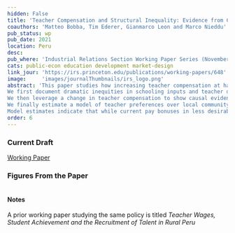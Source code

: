 ```yaml
---
hidden: False
title: 'Teacher Compensation and Structural Inequality: Evidence from Centralized Teacher School Choice in Peru'
coauthors: 'Matteo Bobba, Tim Ederer, Gianmarco Leon and Marco Nieddu'
pub_status: wp
pub_date: 2021
location: Peru
desc:
pub_where: 'Industrial Relations Section Working Paper Series (November 648)'
cats: public-econ education development market-design
link_jour: 'https://irs.princeton.edu/publications/working-papers/648'
image:     'images/journalThumbnails/irs_logo.png'
abstract: 'This paper studies how increasing teacher compensation at hard-to-staff schools can reduce inequality in the access to high-quality teachers.
We first document dramatic inequities in schooling inputs and teacher quality to which students have access in the context of Peru, a large and culturally diverse developing country.
We then leverage a change in teacher compensation to show causal evidence that increasing salaries at less desirable public schools attracts better quality applicants and improves subsequent student test scores.
We finally estimate a model of teacher preferences over local community amenities, school characteristics and wages using detailed job posting and application data from the country-wide centralized teacher assignment system. The fitted model is able to replicate the main features in the data, including the sorting patterns of teachers around the policy change in teacher wages.
Model estimates indicate that while current pay bonuses in less desirable regions are helpful, the current policy is woefully insufficient to compensate teachers for the lack of school and community amenities, especially in school vacancies that are distant to the teachers home town or the location of their current job. Counterfactual experiments taking into account equilibrium sorting show that budget-neutral changes in the current wage schedule can achieve a remarkably more equitable distribution of teacher quality across regions.'
order: 6
---
```



### Current Draft

[Working Paper](../work/documents/TeacherSchoolChoice/BELNN_March_2021.pdf)


### Figures From the Paper

<div class='full'>
  <div class='row'>
    <div class='large-12 columns'>
      <div class='mod modBoxedSlider'>
        <div class='slides'>
          <div class='slide'>
            <img alt="" src="documents/TeacherSchoolChoice/Figure1.png" />
          </div>
          <div class='slide'>
            <img alt="" src="documents/TeacherSchoolChoice/Figure2.png" />
          </div>
          <div class='slide'>
            <img alt="" src="documents/TeacherSchoolChoice/Figure4.png" />
          </div>
          <div class='slide'>
            <img alt="" src="documents/TeacherSchoolChoice/Figure5.png" />
          </div>
          <div class='slide'>
            <img alt="" src="documents/TeacherSchoolChoice/Figure8b.png" />
          </div>
          <div class='slide'>
            <img alt="" src="documents/TeacherSchoolChoice/Figure8c.png" />
          </div>
          <div class='slide'>
            <img alt="" src="documents/TeacherSchoolChoice/Figure13.png" />
          </div>
          <div class='slide'>
            <img alt="" src="documents/TeacherSchoolChoice/Figure14.png" />
          </div>
          <div class='slide'>
            <img alt="" src="documents/TeacherSchoolChoice/Figure16.png" />
          </div>
          </div>
        </div>
      </div>
    </div>
  </div>


  #### Notes
  A prior working paper studying the same policy is titled *Teacher Wages, Student Achievement and the Recruitment of Talent in Rural Peru*
